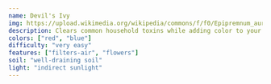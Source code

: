 ```yaml
---
name: Devil's Ivy
img: https://upload.wikimedia.org/wikipedia/commons/f/f0/Epipremnum_aureum_vine.jpg
description: Clears common household toxins while adding color to your indoors.
colors: ["red", "blue"]
difficulty: "very easy"
features: ["filters-air", "flowers"]
soil: "well-draining soil"
light: "indirect sunlight"
---
```

